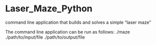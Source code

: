 # Laser_Maze_Python

command line application that builds and solves a simple “laser maze”

The command line application can be run as follows:
./maze ./path/to/input/file  ./path/to/output/file 
